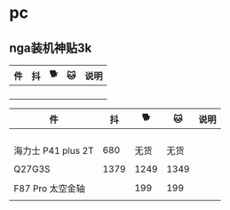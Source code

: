 # pc

## nga装机神贴3k
|件|抖|🐕|🐱|说明|
|-|-|-|-|-|
|||||
|||||
|||||
|||||



|件|抖|🐕|🐱|说明|
|-|-|-|-|-|
|||||
|||||
|||||
|||||
|海力士 P41 plus 2T|680|无货|无货|
|||||
|Q27G3S|1379|1249|1349|
|||||
|F87 Pro 太空金轴||199|199|
|||||

